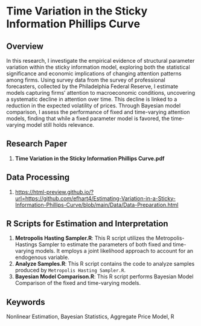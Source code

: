 # Time Variation in the Sticky Information Phillips Curve

## Overview
In this research, I investigate the empirical evidence of structural parameter variation within the sticky information model, exploring both the statistical significance and economic implications of changing attention patterns among firms. Using survey data from the survey of professional forecasters, collected by the Philadelphia Federal Reserve, I estimate models capturing firms’ attention to macroeconomic conditions, uncovering a systematic decline in attention over time. This decline is linked to a reduction in the expected volatility of prices. Through Bayesian model comparison, I assess the performance of fixed and time-varying attention models, finding that while a fixed parameter model is favored, the time-varying model still holds relevance.


## Research Paper
1. **Time Variation in the Sticky Information Phillips Curve.pdf**

## Data Processing
1. https://html-preview.github.io/?url=https://github.com/efhart4/Estimating-Variation-in-a-Sticky-Information-Phillips-Curve/blob/main/Data/Data-Preparation.html

## R Scripts for Estimation and Interpretation
1. **Metropolis Hasting Sampler.R**: This R script utilizes the Metropolis-Hastings Sampler to estimate the parameters of both fixed and time-varying models. It employs a joint likelihood approach to account for an endogenous variable.
2. **Analyze Samples.R**: This R script contains the code to analyze samples produced by `Metropolis Hasting Sampler.R`.
3. **Bayesian Model Comparison.R**: This R script performs Bayesian Model Comparison of the fixed and time-varying models.

## Keywords
Nonlinear Estimation, Bayesian Statistics, Aggregate Price Model, R
